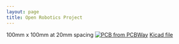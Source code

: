 ```yaml
---
layout: page
title: Open Robotics Project
---
```

100mm x 100mm at 20mm spacing
<a href="https://www.pcbway.com/project/shareproject/ROSMO_Open_Robotics_Project_PCB_547e98f9.html"><img src="https://raw.githubusercontent.com/rosmo-robot/rosmo-robot.github.io/master/assets/img/ORP.png" alt="PCB from PCBWay" /></a>
[Kicad file](https://github.com/rosmo-robot/open-robotics-project)

